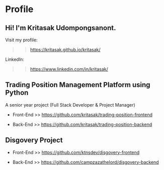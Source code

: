 # Profile

## Hi! I'm Kritasak Udompongsanont.

Visit my profile:

> > https://kritasak.github.io/kritasak/

LinkedIn:

> > https://www.linkedin.com/in/kritasak/

## Trading Position Management Platform using Python

A senior year project (Full Stack Developer & Project Manager)

- Front-End >> https://github.com/kritasak/trading-position-frontend

- Back-End >> https://github.com/kritasak/trading-position-backend

## Disgovery Project

- Front-End >> https://github.com/ktnsdev/disgovery-frontend

- Back-End >> https://github.com/campzazathelord/disgovery-backend
